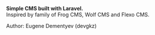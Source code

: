 **Simple CMS built with Laravel.**  
Inspired by family of Frog CMS, Wolf CMS and Flexo CMS.

Author: Eugene Dementyev (devgkz)